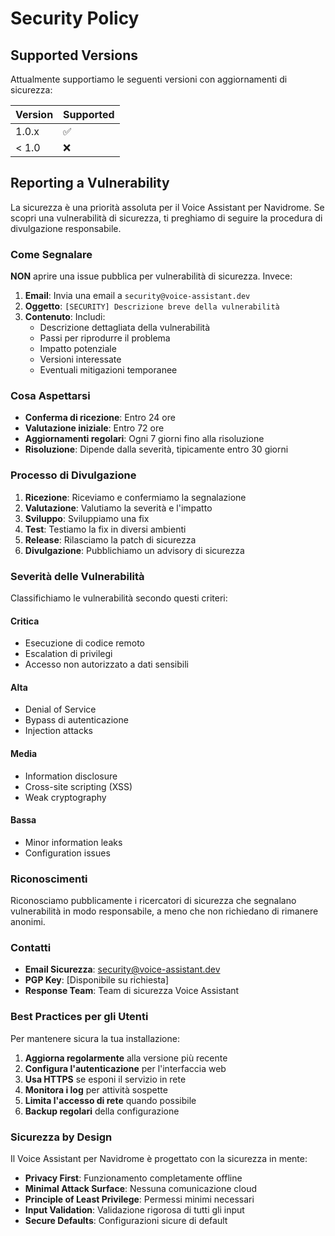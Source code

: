 # Security Policy

## Supported Versions

Attualmente supportiamo le seguenti versioni con aggiornamenti di sicurezza:

| Version | Supported          |
| ------- | ------------------ |
| 1.0.x   | :white_check_mark: |
| < 1.0   | :x:                |

## Reporting a Vulnerability

La sicurezza è una priorità assoluta per il Voice Assistant per Navidrome. Se scopri una vulnerabilità di sicurezza, ti preghiamo di seguire la procedura di divulgazione responsabile.

### Come Segnalare

**NON** aprire una issue pubblica per vulnerabilità di sicurezza. Invece:

1. **Email**: Invia una email a `security@voice-assistant.dev`
2. **Oggetto**: `[SECURITY] Descrizione breve della vulnerabilità`
3. **Contenuto**: Includi:
   - Descrizione dettagliata della vulnerabilità
   - Passi per riprodurre il problema
   - Impatto potenziale
   - Versioni interessate
   - Eventuali mitigazioni temporanee

### Cosa Aspettarsi

- **Conferma di ricezione**: Entro 24 ore
- **Valutazione iniziale**: Entro 72 ore
- **Aggiornamenti regolari**: Ogni 7 giorni fino alla risoluzione
- **Risoluzione**: Dipende dalla severità, tipicamente entro 30 giorni

### Processo di Divulgazione

1. **Ricezione**: Riceviamo e confermiamo la segnalazione
2. **Valutazione**: Valutiamo la severità e l'impatto
3. **Sviluppo**: Sviluppiamo una fix
4. **Test**: Testiamo la fix in diversi ambienti
5. **Release**: Rilasciamo la patch di sicurezza
6. **Divulgazione**: Pubblichiamo un advisory di sicurezza

### Severità delle Vulnerabilità

Classifichiamo le vulnerabilità secondo questi criteri:

#### Critica
- Esecuzione di codice remoto
- Escalation di privilegi
- Accesso non autorizzato a dati sensibili

#### Alta
- Denial of Service
- Bypass di autenticazione
- Injection attacks

#### Media
- Information disclosure
- Cross-site scripting (XSS)
- Weak cryptography

#### Bassa
- Minor information leaks
- Configuration issues

### Riconoscimenti

Riconosciamo pubblicamente i ricercatori di sicurezza che segnalano vulnerabilità in modo responsabile, a meno che non richiedano di rimanere anonimi.

### Contatti

- **Email Sicurezza**: security@voice-assistant.dev
- **PGP Key**: [Disponibile su richiesta]
- **Response Team**: Team di sicurezza Voice Assistant

### Best Practices per gli Utenti

Per mantenere sicura la tua installazione:

1. **Aggiorna regolarmente** alla versione più recente
2. **Configura l'autenticazione** per l'interfaccia web
3. **Usa HTTPS** se esponi il servizio in rete
4. **Monitora i log** per attività sospette
5. **Limita l'accesso di rete** quando possibile
6. **Backup regolari** della configurazione

### Sicurezza by Design

Il Voice Assistant per Navidrome è progettato con la sicurezza in mente:

- **Privacy First**: Funzionamento completamente offline
- **Minimal Attack Surface**: Nessuna comunicazione cloud
- **Principle of Least Privilege**: Permessi minimi necessari
- **Input Validation**: Validazione rigorosa di tutti gli input
- **Secure Defaults**: Configurazioni sicure di default

